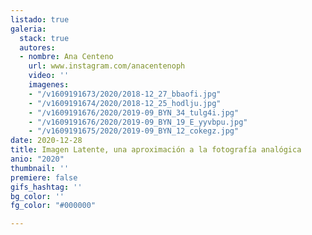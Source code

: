 ```yaml
---
listado: true
galeria:
  stack: true
  autores:
  - nombre: Ana Centeno
    url: www.instagram.com/anacentenoph
    video: ''
    imagenes:
    - "/v1609191673/2020/2018-12_27_bbaofi.jpg"
    - "/v1609191674/2020/2018-12_25_hodlju.jpg"
    - "/v1609191676/2020/2019-09_BYN_34_tulg4i.jpg"
    - "/v1609191676/2020/2019-09_BYN_19_E_yyvbpu.jpg"
    - "/v1609191675/2020/2019-09_BYN_12_cokegz.jpg"
date: 2020-12-28
title: Imagen Latente, una aproximación a la fotografía analógica
anio: "2020"
thumbnail: ''
premiere: false
gifs_hashtag: ''
bg_color: ''
fg_color: "#000000"

---
```

